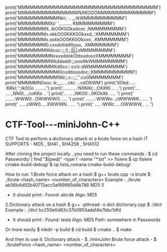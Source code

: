print('MMMMMMMMMMMMMMMMMMMMMMMMMMMMMMMMMMM')
print('MMMMMMMMMMMMMMWNXKOOONMMMMMMMMMMMMM')
print('MMMMMMMMMMNkl:; .. ,,:lkWMMMMMMMMMM')
print('MMMMMMMMXo' ',......... KMMMMMMMMM')
print('MMMMMMMX..lkO0K0Okxdooc  ;NMMMMMMMM')
print('MMMMMMMx.okkOO0KKK0Okxxd,.:XMMMMMMM')
print('MMMMMMMx.oxkkOO0KK0Okxxo, .KMMMMMMM')
print('MMMMMMM0.cxxdollddlllooo, .XMMMMMMM')
print('MMMMMMMWdcoc:;;,ll,;;:cl:.xMMMMMMMM')
print('MMMMMMMMNxxxxddokOldxxdoocXMMMMMMMM')
print('MMMMMMMMWkddxddl:;;ooolllkWMMMMMMMM')
print('MMMMMMMMMXdlllcc:::cclc:dWMMMMMMMMM')
print('MMMMMMMMMMKlcoddooodoc;;KMMMMMMMMMM')
print('MMMMMMMMMMWd:;:c::;;,'':co0NMMMMMMM')
print('MMMMMN0xoc.:k:,,,.....ckc ...cdOXWM')
print('XOkd:..... :KKkl;'';lk0Oo ........:')
print('...........:NXNXc..;OXKKl  ...   ..')
print('....  .....,NN0l,..,coKKo   ..     ')
print('...    ....;NKO0:..0KOkXk   .....  ')
print('    .......:WWW0...OWWWWO.  ....   ')
print('    .......:WWWo...cWWWWK.. ....   ')
print('     ......cWW0.....XWWWN.. ....   ')
print('     ..... lWWc.....OWWWW,. ...    ')

# CTF-Tool---miniJohn-C++
CTF Tool to perform a dictionary attack or a brute force on a hash
IT SUPPORTS - MD5 , SHA1 , SHA256 , SHA512

After cloning the project locally , you need to run these commands : 
$ cd Passwords/ | find "$(pwd)" -type f -name "*.txt" >> fisiere
$ cp fisiere cmake-build-debug/
$ cp lista_romana cmake-build-debug/

How to run:
1.Brute force attack on a hash
 $ g++ brute.cpp -o brute
 $ ./brute <hash> <hash_name> <number_of_characters>
 Example : ./brute ab56b4d92b40713acc5af89985d4b786 MD5 5
 - It should print : 
   Found: abcde
   Algo: MD5

2.Dictionary attack on a hash
 $ g++ -pthread -o dict dictionary.cpp
 $ ./dict <hash>
 Example : ./dict bc250e0d83c37b0953ada14e7bbc1dfd
  - It should print : 
  Found: tesla
  Algo: MD5
  Path: somewhere in Passwords

 Or more easily
 $ mkdir -p build
 $ cd build
 $ cmake ..
 $ make

  And then to use it:
  Dictionary attack - $ ./miniJohn <hash> 
  Brute force attack - $ ./bruteForce <hash> <hash_name> <number_of_characters>


